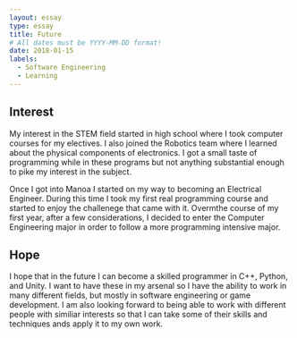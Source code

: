 ```yaml
---
layout: essay
type: essay
title: Future
# All dates must be YYYY-MM-DD format!
date: 2018-01-15
labels:
  - Software Engineering
  - Learning
---
```

## Interest 
My interest in the STEM field started in high school where I took computer courses for my electives. I also joined the Robotics team where I learned about the physical components of electronics. I got a small taste of programming while in these programs but not anything substantial enough to pike my interest in the subject.

Once I got into Manoa I started on my way to becoming an Electrical Engineer. During this time I took my first real programming course and started to enjoy the challenege that came with it. Overmthe course of my first year, after a few considerations, I decided to enter the Computer Engineering major in order to follow a more programming intensive major. 

## Hope

I hope that in the future I can become a skilled programmer in C++, Python, and Unity. I want to have these in my arsenal so I have the ability to work in many different fields, but mostly in software engineering or game development. I am also looking forward to being able to work with different people with similiar interests so that I can take some of their skills and techniques ands apply it to my own work.
